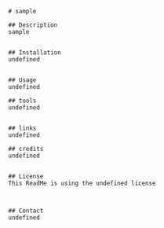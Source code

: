 
    # sample

    ## Description
    sample


    ## Installation 
    undefined


    ## Usage
    undefined

    ## tools
    undefined


    ## links
    undefined

    ## credits
    undefined


    ## License 
    This ReadMe is using the undefined license



    ## Contact
    undefined
